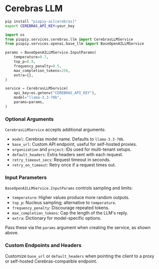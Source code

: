 # Cerebras LLM

```bash
pip install "piopiy-ai[cerebras]"
export CEREBRAS_API_KEY=your_key
```

```python
import os
from piopiy.services.cerebras.llm import CerebrasLLMService
from piopiy.services.openai.base_llm import BaseOpenAILLMService

params = BaseOpenAILLMService.InputParams(
    temperature=0.7,
    top_p=0.9,
    frequency_penalty=0.5,
    max_completion_tokens=256,
    extra={},
)

service = CerebrasLLMService(
    api_key=os.getenv("CEREBRAS_API_KEY"),
    model="llama-3.3-70b",
    params=params,
)
```

### Optional Arguments

`CerebrasLLMService` accepts additional arguments:

- `model`: Cerebras model name. Defaults to `llama-3.3-70b`.
- `base_url`: Custom API endpoint, useful for self-hosted proxies.
- `organization` and `project`: IDs used for multi-tenant setups.
- `default_headers`: Extra headers sent with each request.
- `retry_timeout_secs`: Request timeout in seconds.
- `retry_on_timeout`: Retry once if a request times out.

### Input Parameters

`BaseOpenAILLMService.InputParams` controls sampling and limits:

- `temperature`: Higher values produce more random outputs.
- `top_p`: Nucleus sampling; alternative to `temperature`.
- `frequency_penalty`: Discourage repeated tokens.
- `max_completion_tokens`: Cap the length of the LLM's reply.
- `extra`: Dictionary for model-specific options.

Pass these via the `params` argument when creating the service, as shown above.

### Custom Endpoints and Headers

Customize `base_url` or `default_headers` when pointing the client to a proxy or self-hosted Cerebras-compatible endpoint.
